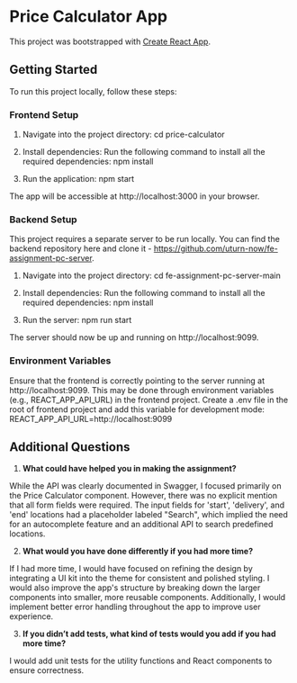 # Price Calculator App

This project was bootstrapped with [Create React App](https://github.com/facebook/create-react-app).

## Getting Started

To run this project locally, follow these steps:

### Frontend Setup

1. Navigate into the project directory:
   cd price-calculator

2. Install dependencies: Run the following command to install all the required dependencies:
   npm install

3. Run the application:
   npm start

The app will be accessible at http://localhost:3000 in your browser.

### Backend Setup

This project requires a separate server to be run locally. You can find the backend repository here and clone it - https://github.com/uturn-now/fe-assignment-pc-server.

1. Navigate into the project directory:
   cd fe-assignment-pc-server-main

2. Install dependencies: Run the following command to install all the required dependencies:
   npm install

3. Run the server:
   npm run start

The server should now be up and running on http://localhost:9099.

### Environment Variables

Ensure that the frontend is correctly pointing to the server running at http://localhost:9099. This may be done through environment variables (e.g., REACT_APP_API_URL) in the frontend project.
Create a .env file in the root of frontend project and add this variable for development mode:
REACT_APP_API_URL=http://localhost:9099

## Additional Questions

1. **What could have helped you in making the assignment?**

While the API was clearly documented in Swagger, I focused primarily on the Price Calculator component. However, there was no explicit mention that all form fields were required. The input fields for 'start', 'delivery', and 'end' locations had a placeholder labeled "Search", which implied the need for an autocomplete feature and an additional API to search predefined locations.

2. **What would you have done differently if you had more time?**

If I had more time, I would have focused on refining the design by integrating a UI kit into the theme for consistent and polished styling. I would also improve the app's structure by breaking down the larger components into smaller, more reusable components. Additionally, I would implement better error handling throughout the app to improve user experience.

3. **If you didn’t add tests, what kind of tests would you add if you had more time?**

I would add unit tests for the utility functions and React components to ensure correctness.
